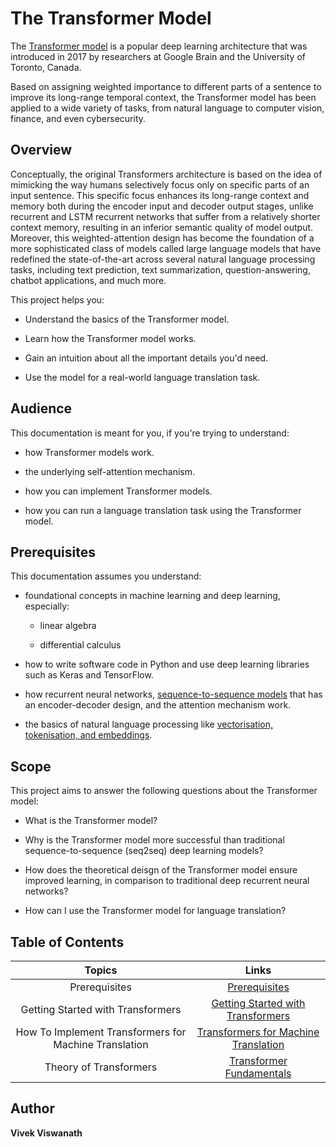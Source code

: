 # The Transformer Model


The [Transformer model](http://papers.nips.cc/paper/7181-attention-is-all-you-need.pdf) is a popular deep learning architecture that was introduced in 2017 by researchers at Google Brain and the University of Toronto, Canada.

Based on assigning weighted importance to different parts of a sentence to improve its long-range temporal context, the Transformer model has been applied to a wide variety of tasks, from natural language to computer vision, finance, and even cybersecurity.


## Overview

Conceptually, the original Transformers architecture is based on the idea of mimicking the way humans selectively focus only on specific parts of an input sentence. This specific focus enhances its long-range context and memory both during the encoder input and decoder output stages, unlike recurrent and LSTM recurrent networks that suffer from a relatively shorter context memory, resulting in an inferior semantic quality of model output. Moreover, this weighted-attention design has become the foundation of a more sophisticated class of models called large language models that have redefined the state-of-the-art across several natural language processing tasks, including text prediction, text summarization, question-answering, chatbot applications, and much more.

This project helps you:

* Understand the basics of the Transformer model.

* Learn how the Transformer model works.

* Gain an intuition about all the important details you'd need.

* Use the model for a real-world language translation task.


## Audience

This documentation is meant for you, if you're trying to understand:

* how Transformer models work.

* the underlying self-attention mechanism.

* how you can implement Transformer models.

* how you can run a language translation task using the Transformer model.


## Prerequisites

This documentation assumes you understand:

* foundational concepts in machine learning and deep learning, especially:

    * linear algebra

    * differential calculus

* how to write software code in Python and use deep learning libraries such as Keras and TensorFlow.

* how recurrent neural networks, [sequence-to-sequence models](https://blog.keras.io/a-ten-minute-introduction-to-sequence-to-sequence-learning-in-keras.html) that has an encoder-decoder design, and the attention mechanism work.

* the basics of natural language processing like [vectorisation, tokenisation, and embeddings](https://web.stanford.edu/class/cs224n/).


## Scope

This project aims to answer the following questions about the Transformer model:

* What is the Transformer model?

* Why is the Transformer model more successful than traditional sequence-to-sequence (seq2seq) deep learning models?

* How does the theoretical deisgn of the Transformer model ensure improved learning, in comparison to traditional deep recurrent neural networks?

* How can I use the Transformer model for language translation?


## Table of Contents

| Topics | Links |
| :------:| :-----: |
| Prerequisites | [Prerequisites](prerequisites.md)
| Getting Started with Transformers| [Getting Started with Transformers](getting-started.md)
| How To Implement Transformers for Machine Translation | [Transformers for Machine Translation](how-to-use-transformers-for-translation.md)
| Theory of Transformers| [Transformer Fundamentals](important-concepts.md)


## Author

**Vivek Viswanath**
